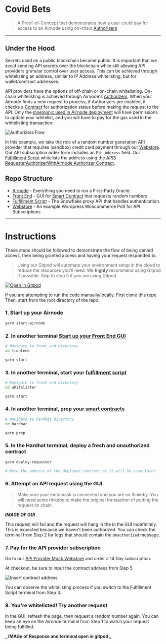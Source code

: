 # Covid Bets

> A Proof-of-Concept that demonstrates how a user could pay for access to an Airnode using on-chain [Authorizers](https://docs.api3.org/airnode/v0.3/concepts/authorization.html#authorizers)

<!-- ### Try the Live Demo [Here](https://master.d1tk9n2gcgnb7l.amplifyapp.com/)! -->

---

## Under the Hood

<!-- ![Airnode RRP Flow White](https://user-images.githubusercontent.com/26840412/150416083-f40acb84-fbd6-4d5a-a493-9a7a1a6dc53c.png)

> More detailed [Diagram Here](https://docs.api3.org/airnode/v0.3/grp-developers/call-an-airnode.html) -->

Secrets used on a public blockchain become public. It is important that we avoid sending API secrets over the blockchain while still allowing API providers granular control over user access. This can be achieved through whitelisting an address, similar to IP Address whitelisting, but for wallet/contract addresses.

API providers have the options of off-chain or on-chain whitelisting. On-chain whitelisting is achieved through Airnode's [Authorizers](https://docs.api3.org/airnode/v0.3/concepts/authorization.html#authorizers). When your Airnode finds a new request to process, if Authorizers are enabled, it checks a [Contract](https://docs.api3.org/airnode/v0.3/concepts/authorization.html#requesterauthorizerwithairnode) for authorization status before making the request to the API. Only the [mnemonic used in Airnode deployment](/airnode/config/secrets.env) will have permissions to update your whitelist, and you will have to pay for the gas used in the whitelisting transaction.

![Authorizers Flow](https://user-images.githubusercontent.com/26840412/153293097-d53066e5-9292-4f79-bcbf-93c36e33e8ea.png)

In this example, we take the role of a random number generation API provider that requires (sandbox) credit card payment through our [Webstore](http://13.233.252.69/). Our API subscription order form includes an `Eth_Address` field. Our [Fulfillment Script](/whitelister) whitelists the address using the [API3 RequesterAuthorizerWithAirnode Authorizer Contract](https://docs.api3.org/airnode/v0.3/concepts/authorization.html#requesterauthorizerwithairnode).

## Repo Structure

- [Airnode](/airnode) - Everything you need to run a First-Party Oracle.
- [Front End](/frontend) - GUI for [Smart Contract](/hardhat) that requests random numbers
- [Fulfillment Script](/api) - The Snowflake proxy API that handles authentication.
- [Webstore](http://13.233.252.69/) - An example Wordpress Woocommerce PoS for API Subscriptions


 ----

# Instructions

These steps should be followed to demonstrate the flow of being denied access, then being granted access and having your request responded to.

> Using our Gitpod will automate your environment setup in the cloud to reduce the resources you'll need. We **highly** recommend using Gitpod if possible. Skip to step 5 if you are using Gitpod.

[![Open in Gitpod](https://gitpod.io/button/open-in-gitpod.svg)](https://gitpod.io/#https://github.com/camronh/Subscription-PoC)

If you are attempting to run the code manually/locally. First clone this repo. Then, start from the root directory of the repo:

### 1. Start up your Airnode

```sh
yarn start-airnode
```

### 2. In another terminal [Start up your Front End GUI](/frontend)

```sh
# Navigate to front end directory
cd frontend

yarn start
```

### 3. In another terminal, start your [fulfillment script](/whitelister)

```sh
# Navigate to front end directory
cd whitelister

yarn start
```

### 4. In another terminal, prep your [smart contracts](/frontend)

```sh
# Navigate to hardhat directory
cd hardhat

yarn prep
```

### 5. In the Hardhat terminal, deploy a fresh and unauthorized contract

```sh
yarn deploy-requester

# Note the address of the deployed contract as it will be used later
```

### 6. Attempt an API request using the GUI.

> Make sure your metamask is connected and you are on Rinkeby. You will need some rinkeby to make the original transaction of putting the request on chain.

**_IMAGE OF GUI_**

This request will fail and the request will hang in the in the GUI indefinitely. This is expected because we haven't been authorized. You can check the terminal from Step 2 for logs that should contain the `Unauthorized` message.

### 7. Pay for the API provider subscription

Go to our [API Provider Mock Webstore](http://13.233.252.69/product/api-subscription/) and order a 14 Day subscription.

At checkout, be sure to input the contract address from Step 5

![Insert contract address](https://user-images.githubusercontent.com/26840412/153293704-547d9101-f6b6-4ffe-be3f-c94f691e5c74.png)

You can observe the whitelisting process if you switch to the Fulfillment Script terminal from Step 3.

### 8. You're whitelisted! Try another request

In the GUI, refresh the page, then request a random number again. You can keep an eye on the Airnode terminal from Step 1 to watch your request being fulfilled.

**_ IMAGe of Response and terminal open in gitpod _**

